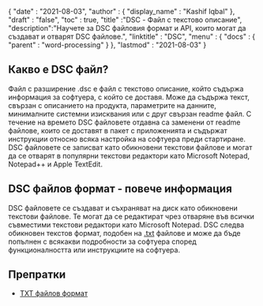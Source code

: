 {
  "date" : "2021-08-03",
  "author" : {
    "display_name" : "Kashif Iqbal"
},
  "draft" : "false",
  "toc" : true,
  "title" :"DSC - Файл с текстово описание",
  "description":"Научете за DSC файловия формат и API, които могат да създават и отварят DSC файлове.",
  "linktitle" : "DSC",
  "menu" : {
    "docs" : {
      "parent" : "word-processing"
}
},
  "lastmod" : "2021-08-03"
}

## Какво е DSC файл?

Файл с разширение .dsc е файл с текстово описание, който съдържа информация за софтуера, с който се доставя. Може да съдържа текст, свързан с описанието на продукта, параметрите на данните, минималните системни изисквания или с друг свързан readme файл. С течение на времето DSC файловете отдавна са заменени от readme файлове, които се доставят в пакет с приложенията и съдържат инструкции относно всяка настройка на софтуера преди стартиране. DSC файловете се записват като обикновени текстови файлове и могат да се отварят в популярни текстови редактори като Microsoft Notepad, Notepad++ и Apple TextEdit.

## DSC файлов формат - повече информация

DSC файловете се създават и съхраняват на диск като обикновени текстови файлове. Те могат да се редактират чрез отваряне във всички съвместими текстови редактори като Microsoft Notepad. DSC следва обикновен текстов формат, подобен на [.txt](/bg/word-processing/txt/) файлове и може да бъде попълнен с всякакви подробности за софтуера според функционалността или инструкциите на софтуера.

## Препратки

* [TXT файлов формат](https://en.wikipedia.org/wiki/Text_file)

